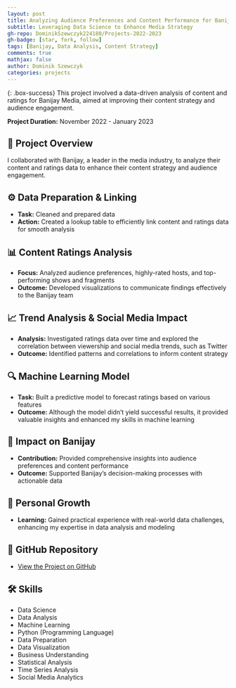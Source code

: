 ```yaml
---
layout: post
title: Analyzing Audience Preferences and Content Performance for Banijay
subtitle: Leveraging Data Science to Enhance Media Strategy
gh-repo: DominikSzewczyk224180/Projects-2022-2023
gh-badge: [star, fork, follow]
tags: [Banijay, Data Analysis, Content Strategy]
comments: true
mathjax: false
author: Dominik Szewczyk
categories: projects
---
```


{: .box-success}
This project involved a data-driven analysis of content and ratings for Banijay Media, aimed at improving their content strategy and audience engagement.

**Project Duration:** November 2022 - January 2023

## 🎥 Project Overview

I collaborated with Banijay, a leader in the media industry, to analyze their content and ratings data to enhance their content strategy and audience engagement.

## ⚙️ Data Preparation & Linking

- **Task:** Cleaned and prepared data
- **Action:** Created a lookup table to efficiently link content and ratings data for smooth analysis

## 📊 Content Ratings Analysis

- **Focus:** Analyzed audience preferences, highly-rated hosts, and top-performing shows and fragments
- **Outcome:** Developed visualizations to communicate findings effectively to the Banijay team

## 📈 Trend Analysis & Social Media Impact

- **Analysis:** Investigated ratings data over time and explored the correlation between viewership and social media trends, such as Twitter
- **Outcome:** Identified patterns and correlations to inform content strategy

## 🔍 Machine Learning Model

- **Task:** Built a predictive model to forecast ratings based on various features
- **Outcome:** Although the model didn’t yield successful results, it provided valuable insights and enhanced my skills in machine learning

## 🚀 Impact on Banijay

- **Contribution:** Provided comprehensive insights into audience preferences and content performance
- **Outcome:** Supported Banijay’s decision-making processes with actionable data

## 🌱 Personal Growth

- **Learning:** Gained practical experience with real-world data challenges, enhancing my expertise in data analysis and modeling

## 🔗 GitHub Repository

- [View the Project on GitHub](https://github.com/DominikSzewczyk224180/Projects-2022-2023/tree/main/Banijay)

## 🛠 Skills

- Data Science
- Data Analysis
- Machine Learning
- Python (Programming Language)
- Data Preparation
- Data Visualization
- Business Understanding
- Statistical Analysis
- Time Series Analysis
- Social Media Analytics
